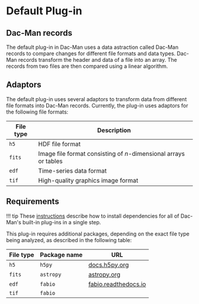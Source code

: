 # Default Plug-in

## Dac-Man records

The default plug-in in Dac-Man uses a data astraction called Dac-Man records
to compare changes for different file formats and data types.
Dac-Man records transform the header and data of a file into an array.
The records from two files are then compared using a linear algorithm.

## Adaptors

The default plug-in uses several adaptors to transform data
from different file formats into Dac-Man records.
Currently, the plug-in uses adaptors for the following file formats:

| File type | Description |
| --- | --- |
| `h5` | HDF file format |
| `fits` | Image file format consisting of *n*-dimensional arrays or tables |
| `edf` | Time-series data format |
| `tif` | High-quality graphics image format |

## Requirements

!!! tip
    These [instructions](../../install/dependencies) describe how to install dependencies for all of Dac-Man's built-in plug-ins in a single step.

This plug-in requires additional packages, depending on the exact file type being analyzed, as described in the following table:

| File type | Package name | URL |
| --- | --- | --- |
| `h5` | `h5py` | [docs.h5py.org](http://docs.h5py.org/en/latest/index.html) |
| `fits` | `astropy` | [astropy.org](https://www.astropy.org/) |
| `edf` | `fabio` | [fabio.readthedocs.io](https://fabio.readthedocs.io/en/latest/) |
| `tif` | `fabio` |  |
